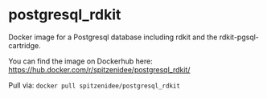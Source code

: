 # postgresql_rdkit
Docker image for a Postgresql database including rdkit and the rdkit-pgsql-cartridge.

You can find the image on Dockerhub here:
https://hub.docker.com/r/spitzenidee/postgresql_rdkit/

Pull via: `docker pull spitzenidee/postgresql_rdkit`
